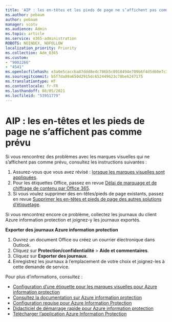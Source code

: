 ```yaml
---
title: 'AIP : les en-têtes et les pieds de page ne s’affichent pas comme prévu'
ms.author: pebaum
author: pebaum
manager: scotv
ms.audience: Admin
ms.topic: article
ms.service: o365-administration
ROBOTS: NOINDEX, NOFOLLOW
localization_priority: Priority
ms.collection: Adm_O365
ms.custom:
- "9002266"
- "4541"
ms.openlocfilehash: e3a0e5caccba87ddd8e4c786b5c8918494e709b6f4d5d60e7c31215a60b1d5d6
ms.sourcegitcommit: b5f7da89a650d2915dc652449623c78be6247175
ms.translationtype: HT
ms.contentlocale: fr-FR
ms.lasthandoff: 08/05/2021
ms.locfileid: "53951779"
---
```

# <a name="aip-headers-and-footers-not-displaying-as-expected"></a>AIP : les en-têtes et les pieds de page ne s’affichent pas comme prévu

Si vous rencontrez des problèmes avec les marques visuelles qui ne s’affichent pas comme prévu, consultez les instructions suivantes :

1. Assurez-vous que vous avez révisé : [lorsque les marques visuelles sont appliquées](https://docs.microsoft.com/azure/information-protection/configure-policy-markings#when-visual-markings-are-applied).
2. Pour les étiquettes Office, passez en revue [Délai de marquage et de chiffrage de contenu par Office 365](https://docs.microsoft.com/microsoft-365/compliance/sensitivity-labels-office-apps#when-office-apps-apply-content-marking-and-encryption).
3. Si vous voulez supprimer des en-têtes/pieds de page existants, passez en revue [Supprimer les en-têtes et pieds de page des autres solutions d’étiquetage](https://docs.microsoft.com/azure/information-protection/rms-client/client-admin-guide-customizations#remove-headers-and-footers-from-other-labeling-solutions).

Si vous rencontrez encore ce problème, collectez les journaux du client Azure information protection et joignez-y les journaux exportés.

**Exporter des journaux Azure information protection**

1. Ouvrez un document Office ou créez un courrier électronique dans Outlook.
2. Cliquez sur **Protection/confidentialité** > **Aide et commentaires**.
3. Cliquez sur **Exporter des journaux**.
4. Enregistrez les journaux à l’emplacement de votre choix et joignez-les à cette demande de service.

Pour plus d’informations, consultez :

- [Configuration d’une étiquette pour les marques visuelles pour Azure information protection](https://docs.microsoft.com/azure/information-protection/configure-policy-markings)
- [Consultez la documentation sur Azure information protection](https://docs.microsoft.com/azure/information-protection/what-is-information-protection)
- [Configuration requise pour Azure Information Protection](https://docs.microsoft.com/azure/information-protection/get-started/requirements)
- [Didacticiel de démarrage rapide pour Azure information protection](https://docs.microsoft.com/azure/information-protection/get-started/infoprotect-quick-start-tutorial)
- [Télécharger l’application Azure Information Protection](https://www.microsoft.com/download/details.aspx?id=53018)

